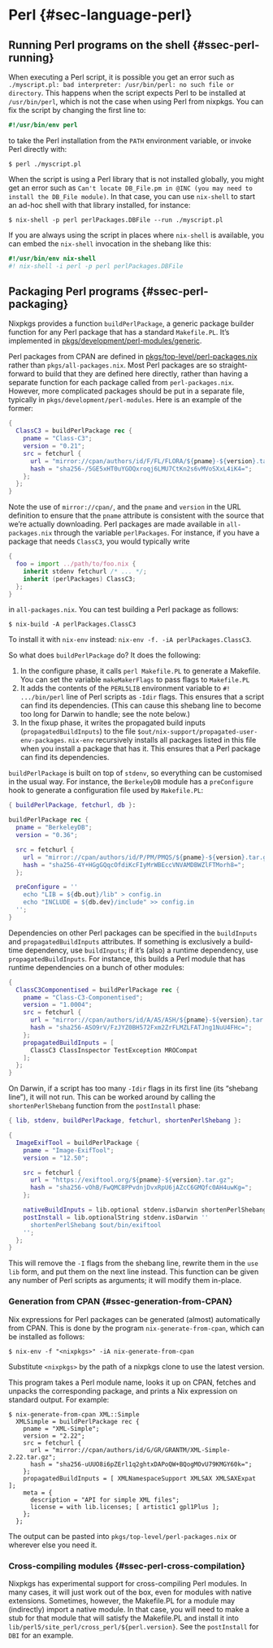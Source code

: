 # Perl {#sec-language-perl}

## Running Perl programs on the shell {#ssec-perl-running}

When executing a Perl script, it is possible you get an error such as `./myscript.pl: bad interpreter: /usr/bin/perl: no such file or directory`. This happens when the script expects Perl to be installed at `/usr/bin/perl`, which is not the case when using Perl from nixpkgs. You can fix the script by changing the first line to:

```perl
#!/usr/bin/env perl
```

to take the Perl installation from the `PATH` environment variable, or invoke Perl directly with:

```ShellSession
$ perl ./myscript.pl
```

When the script is using a Perl library that is not installed globally, you might get an error such as `Can't locate DB_File.pm in @INC (you may need to install the DB_File module)`. In that case, you can use `nix-shell` to start an ad-hoc shell with that library installed, for instance:

```ShellSession
$ nix-shell -p perl perlPackages.DBFile --run ./myscript.pl
```

If you are always using the script in places where `nix-shell` is available, you can embed the `nix-shell` invocation in the shebang like this:

```perl
#!/usr/bin/env nix-shell
#! nix-shell -i perl -p perl perlPackages.DBFile
```

## Packaging Perl programs {#ssec-perl-packaging}

Nixpkgs provides a function `buildPerlPackage`, a generic package builder function for any Perl package that has a standard `Makefile.PL`. It’s implemented in [pkgs/development/perl-modules/generic](https://github.com/NixOS/nixpkgs/blob/master/pkgs/development/perl-modules/generic).

Perl packages from CPAN are defined in [pkgs/top-level/perl-packages.nix](https://github.com/NixOS/nixpkgs/blob/master/pkgs/top-level/perl-packages.nix) rather than `pkgs/all-packages.nix`. Most Perl packages are so straight-forward to build that they are defined here directly, rather than having a separate function for each package called from `perl-packages.nix`. However, more complicated packages should be put in a separate file, typically in `pkgs/development/perl-modules`. Here is an example of the former:

```nix
{
  ClassC3 = buildPerlPackage rec {
    pname = "Class-C3";
    version = "0.21";
    src = fetchurl {
      url = "mirror://cpan/authors/id/F/FL/FLORA/${pname}-${version}.tar.gz";
      hash = "sha256-/5GE5xHT0uYGOQxroqj6LMU7CtKn2s6vMVoSXxL4iK4=";
    };
  };
}
```

Note the use of `mirror://cpan/`, and the `pname` and `version` in the URL definition to ensure that the `pname` attribute is consistent with the source that we’re actually downloading. Perl packages are made available in `all-packages.nix` through the variable `perlPackages`. For instance, if you have a package that needs `ClassC3`, you would typically write

```nix
{
  foo = import ../path/to/foo.nix {
    inherit stdenv fetchurl /* ... */;
    inherit (perlPackages) ClassC3;
  };
}
```

in `all-packages.nix`. You can test building a Perl package as follows:

```ShellSession
$ nix-build -A perlPackages.ClassC3
```

To install it with `nix-env` instead: `nix-env -f. -iA perlPackages.ClassC3`.

So what does `buildPerlPackage` do? It does the following:

1. In the configure phase, it calls `perl Makefile.PL` to generate a Makefile. You can set the variable `makeMakerFlags` to pass flags to `Makefile.PL`
2. It adds the contents of the `PERL5LIB` environment variable to `#! .../bin/perl` line of Perl scripts as `-Idir` flags. This ensures that a script can find its dependencies. (This can cause this shebang line to become too long for Darwin to handle; see the note below.)
3. In the fixup phase, it writes the propagated build inputs (`propagatedBuildInputs`) to the file `$out/nix-support/propagated-user-env-packages`. `nix-env` recursively installs all packages listed in this file when you install a package that has it. This ensures that a Perl package can find its dependencies.

`buildPerlPackage` is built on top of `stdenv`, so everything can be customised in the usual way. For instance, the `BerkeleyDB` module has a `preConfigure` hook to generate a configuration file used by `Makefile.PL`:

```nix
{ buildPerlPackage, fetchurl, db }:

buildPerlPackage rec {
  pname = "BerkeleyDB";
  version = "0.36";

  src = fetchurl {
    url = "mirror://cpan/authors/id/P/PM/PMQS/${pname}-${version}.tar.gz";
    hash = "sha256-4Y+HGgGQqcOfdiKcFIyMrWBEccVNVAMDBWZlFTMorh8=";
  };

  preConfigure = ''
    echo "LIB = ${db.out}/lib" > config.in
    echo "INCLUDE = ${db.dev}/include" >> config.in
  '';
}
```

Dependencies on other Perl packages can be specified in the `buildInputs` and `propagatedBuildInputs` attributes. If something is exclusively a build-time dependency, use `buildInputs`; if it’s (also) a runtime dependency, use `propagatedBuildInputs`. For instance, this builds a Perl module that has runtime dependencies on a bunch of other modules:

```nix
{
  ClassC3Componentised = buildPerlPackage rec {
    pname = "Class-C3-Componentised";
    version = "1.0004";
    src = fetchurl {
      url = "mirror://cpan/authors/id/A/AS/ASH/${pname}-${version}.tar.gz";
      hash = "sha256-ASO9rV/FzJYZ0BH572Fxm2ZrFLMZLFATJng1NuU4FHc=";
    };
    propagatedBuildInputs = [
      ClassC3 ClassInspector TestException MROCompat
    ];
  };
}
```

On Darwin, if a script has too many `-Idir` flags in its first line (its “shebang line”), it will not run. This can be worked around by calling the `shortenPerlShebang` function from the `postInstall` phase:

```nix
{ lib, stdenv, buildPerlPackage, fetchurl, shortenPerlShebang }:

{
  ImageExifTool = buildPerlPackage {
    pname = "Image-ExifTool";
    version = "12.50";

    src = fetchurl {
      url = "https://exiftool.org/${pname}-${version}.tar.gz";
      hash = "sha256-vOhB/FwQMC8PPvdnjDvxRpU6jAZcC6GMQfc0AH4uwKg=";
    };

    nativeBuildInputs = lib.optional stdenv.isDarwin shortenPerlShebang;
    postInstall = lib.optionalString stdenv.isDarwin ''
      shortenPerlShebang $out/bin/exiftool
    '';
  };
}
```

This will remove the `-I` flags from the shebang line, rewrite them in the `use lib` form, and put them on the next line instead. This function can be given any number of Perl scripts as arguments; it will modify them in-place.

### Generation from CPAN {#ssec-generation-from-CPAN}

Nix expressions for Perl packages can be generated (almost) automatically from CPAN. This is done by the program `nix-generate-from-cpan`, which can be installed as follows:

```ShellSession
$ nix-env -f "<nixpkgs>" -iA nix-generate-from-cpan
```

Substitute `<nixpkgs>` by the path of a nixpkgs clone to use the latest version.

This program takes a Perl module name, looks it up on CPAN, fetches and unpacks the corresponding package, and prints a Nix expression on standard output. For example:

```ShellSession
$ nix-generate-from-cpan XML::Simple
  XMLSimple = buildPerlPackage rec {
    pname = "XML-Simple";
    version = "2.22";
    src = fetchurl {
      url = "mirror://cpan/authors/id/G/GR/GRANTM/XML-Simple-2.22.tar.gz";
      hash = "sha256-uUUO8i6pZErl1q2ghtxDAPoQW+BQogMOvU79KMGY60k=";
    };
    propagatedBuildInputs = [ XMLNamespaceSupport XMLSAX XMLSAXExpat ];
    meta = {
      description = "API for simple XML files";
      license = with lib.licenses; [ artistic1 gpl1Plus ];
    };
  };
```

The output can be pasted into `pkgs/top-level/perl-packages.nix` or wherever else you need it.

### Cross-compiling modules {#ssec-perl-cross-compilation}

Nixpkgs has experimental support for cross-compiling Perl modules. In many cases, it will just work out of the box, even for modules with native extensions. Sometimes, however, the Makefile.PL for a module may (indirectly) import a native module. In that case, you will need to make a stub for that module that will satisfy the Makefile.PL and install it into `lib/perl5/site_perl/cross_perl/${perl.version}`. See the `postInstall` for `DBI` for an example.
